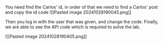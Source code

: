 
You need find the Carlos' id, in order of that we need to find a Carlos' post and copy the id code
![[Pasted image 20241028190045.png]]

Then you log in with the user that was given, and change the code. Finally, we are able to see the API code which is required to solve the lab.

![[Pasted image 20241028190405.png]]
